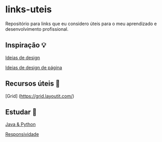# links-uteis 
Repositório para links que eu considero úteis para o meu aprendizado e desenvolvimento profissional.

## Inspiração 💡
[Ideias de design](https://www.calltoidea.com/)

[Ideias de design de página](https://dribbble.com/)

## Recursos úteis 🌟
[Grid] (https://grid.layoutit.com/)

## Estudar 📖
[Java & Python](https://codingbat.com/java)

[Responsividade](https://developers.google.com/web/fundamentals/design-and-ux/responsive/patterns?hl=pt-br)

